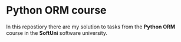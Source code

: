 # Python ORM course

In this repostiory there are my solution to tasks from the **Python ORM** course in the **SoftUni** software university.
